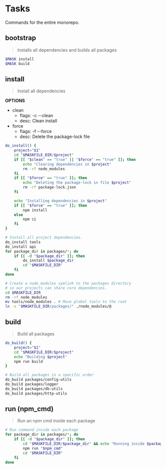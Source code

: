 # Tasks

Commands for the entire monorepo.





## bootstrap
> Installs all dependencies and builds all packages

~~~bash
$MASK install
$MASK build
~~~





## install
> Install all dependencies

**OPTIONS**
* clean
    * flags: -c --clean
    * desc: Clean install
* force
    * flags: -f --force
    * desc: Delete the package-lock file

~~~bash
do_install() {
    project="$1"
    cd "$MASKFILE_DIR/$project"
    if [[ "$clean" == "true" || "$force" == "true" ]]; then
        echo "Clearing dependencies in $project"
        rm -rf node_modules
    fi
    if [[ "$force" == "true" ]]; then
        echo "Deleting the package-lock in file $project"
        rm -rf package-lock.json
    fi

    echo "Installing dependencies in $project"
    if [[ "$force" == "true" ]]; then
        npm install
    else
        npm ci
    fi
}

# Install all project dependencies.
do_install tools
do_install api
for package_dir in packages/*; do
    if [[ -d "$package_dir" ]]; then
        do_install $package_dir
        cd "$MASKFILE_DIR"
    fi
done

# Create a node_modules symlink to the packages directory
# so our projects can share core dependencies.
cd $MASKFILE_DIR
rm -rf node_modules
mv tools/node_modules . # Move global tools to the root
ln -s "$MASKFILE_DIR/packages/" ./node_modules/@
~~~





## build
> Build all packages

~~~bash
do_build() {
    project="$1"
    cd "$MASKFILE_DIR/$project"
    echo "Building $project"
    npm run build
}

# Build all packages in a specific order
do_build packages/config-utils
do_build packages/logger
do_build packages/db-utils
do_build packages/http-utils
~~~





## run (npm_cmd)
> Run an npm cmd inside each package

~~~bash
# Run command inside each package
for package_dir in packages/*; do
    if [[ -d "$package_dir" ]]; then
        cd "$MASKFILE_DIR/$package_dir" && echo "Running inside $package_dir"
        npm run "$npm_cmd"
        cd "$MASKFILE_DIR"
    fi
done
~~~
